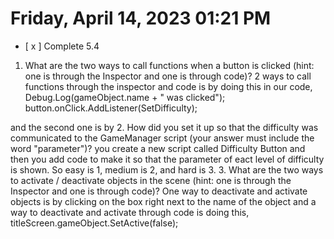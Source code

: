 # Friday, April 14, 2023 01:21 PM
- [ x ] Complete 5.4

1. What are the two ways to call functions when a button is clicked (hint: one is through the Inspector and one is through code)?
2 ways to call functions through the inspector and code is by doing this in our code,
Debug.Log(gameObject.name + " was clicked");
button.onClick.AddListener(SetDifficulty);


and the second one is by 
2. How did you set it up so that the difficulty was communicated to the GameManager script (your answer must include the word "parameter")?
you create a new script called Difficulty Button and then you add code to make it so that the parameter of eact level of difficulty is shown. So easy is 1, medium is 2, and hard is 3.
3. What are the two ways to activate / deactivate objects in the scene (hint: one is through the Inspector and one is through code)?
One way to deactivate and activate objects is by clicking on the box right next to the name of the object and a way to deactivate and activate through code is doing this, 
titleScreen.gameObject.SetActive(false);



